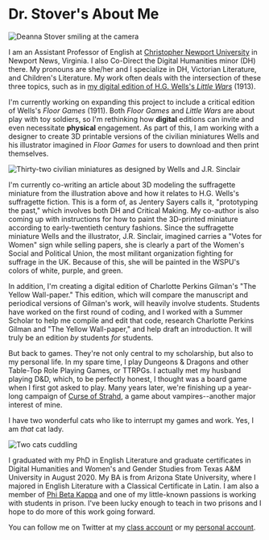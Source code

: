 # Dr. Stover's About Me

![Deanna Stover smiling at the camera](https://deanna-stover.github.io/deanna-stover/images/Profile.jpg)

I am an Assistant Professor of English at [Christopher Newport University](https://cnu.edu/people/deannastover/) in Newport News, Virginia. I also Co-Direct the Digital Humanities minor (DH) there. My pronouns are she/her and I specialize in DH, Victorian Literature, and Children's Literature. My work often deals with the intersection of these three topics, such as in [my digital edition of H.G. Wells's *Little Wars*](https://scholarlyediting.org/2017/editions/littlewars/intro.html) (1913).

I'm currently working on expanding this project to include a critical edition of Wells's *Floor Games* (1911). Both *Floor Games* and *Little Wars* are about play with toy soldiers, so I'm rethinking how **digital** editions can invite and even necessitate **physical** engagement. As part of this, I am working with a designer to create 3D printable versions of the civilian miniatures Wells and his illustrator imagined in *Floor Games* for users to download and then print themselves.

![Thirty-two civilian miniatures as designed by Wells and J.R. Sinclair](https://deanna-stover.github.io/deanna-stover/images/Suggestions.gif)

I'm currently co-writing an article about 3D modeling the suffragette miniature from the illustration above and how it relates to H.G. Wells's suffragette fiction. This is a form of, as Jentery Sayers calls it, "prototyping the past," which involves both DH and Critical Making. My co-author is also coming up with instructions for how to paint the 3D-printed miniature according to early-twentieth century fashions. Since the suffragette miniature Wells and the illustrator, J.R. Sinclair, imagined carries a "Votes for Women" sign while selling papers, she is clearly a part of the Women's Social and Political Union, the most militant organization fighting for suffrage in the UK. Because of this, she will be painted in the WSPU's colors of white, purple, and green. 

In addition, I'm creating a digital edition of Charlotte Perkins Gilman's "The Yellow Wall-paper." This edition, which will compare the manuscript and periodical versions of Gilman's work, will heavily involve students. Students have worked on the first round of coding, and I worked with a Summer Scholar to help me compile and edit that code, research Charlotte Perkins Gilman and "The Yellow Wall-paper," and help draft an introduction. It will truly be an edition *by* students *for* students.

But back to games. They're not only central to my scholarship, but also to my personal life. In my spare time, I play Dungeons & Dragons and other Table-Top Role Playing Games, or TTRPGs. I actually met my husband playing D&D, which, to be perfectly honest, I thought was a board game when I first got asked to play. Many years later, we're finishing up a year-long campaign of [Curse of Strahd](https://dnd.wizards.com/products/tabletop-games/rpg-products/curse-strahd), a game about vampires--another major interest of mine.

I have two wonderful cats who like to interrupt my games and work. Yes, I am *that* cat lady. 

![Two cats cuddling](https://deanna-stover.github.io/deanna-stover/images/TurksandCaicos.jpg)

I graduated with my PhD in English Literature and graduate certificates in Digital Humanities and Women's and Gender Studies from Texas A&M University in August 2020. My BA is from Arizona State University, where I majored in English Literature with a Classical Certificate in Latin. I am also a member of [Phi Beta Kappa](https://www.pbk.org/) and one of my little-known passions is working with students in prison. I've been lucky enough to teach in two prisons and I hope to do more of this work going forward.

You can follow me on Twitter at my [class account](https://twitter.com/dr_stover) or my [personal account](https://twitter.com/deannaMFstover).

